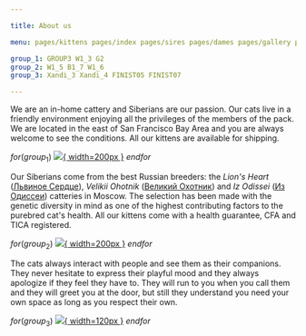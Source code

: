 ```yaml
---

title: About us

menu: pages/kittens pages/index pages/sires pages/dames pages/gallery pages/retired pages/contact pages/breed

group_1: GROUP3 W1_3 G2
group_2: W1_5 B1_7 W1_6
group_3: Xandi_3 Xandi_4 FINIST05 FINIST07

---
```



We are an in-home cattery and Siberians are our passion. Our cats live in a friendly environment enjoying all the privileges of the members of the pack. We are located in the east of San Francisco Bay Area and you are always welcome to see the conditions. All our kittens are available for shipping. 


$for(group_1)$ [![](images/index/$body$.jpg){ width=200px }](images/index/$body$.jpg) $endfor$


Our Siberians come from the best Russian breeders:
the _Lion's Heart_ ([Львиное Сердце](http://www.lvinserdce.ru/)),
_Velikii Ohotnik_ ([Великий Охотник](http://velikiiohotnik.narod.ru/)) and
_Iz Odissei_ ([Из Одиссеи](http://izodissei.ru/))
catteries in Moscow.
The selection has been made with the genetic diversity in mind as one of the highest contributing factors to the purebred cat's health. All our kittens come with a health guarantee, CFA and TICA registered.


$for(group_2)$ [![](images/index/$body$.jpg){ width=200px }](images/index/$body$.jpg) $endfor$


The cats always interact with people and see them as their companions. They never hesitate to express their playful mood and they always apologize if they feel they have to. They will run to you when you call them and they will greet you at the door, but still they understand you need your own space as long as you respect their own.


$for(group_3)$ [![](images/index/$body$.jpg){ width=120px }](images/index/$body$.jpg) $endfor$
